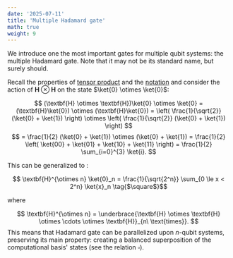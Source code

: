 ```yaml
---
date: '2025-07-11'
title: 'Multiple Hadamard gate'
math: true
weight: 9
---
```

We introduce one the most important gates for multiple qubit systems: the multiple Hadamard gate. Note that it may not be its standard name, but surely should. 

Recall the properties of [tensor product](../07-multqsys/#tensor-product) and the [notation](../notation/#number-notation) 
  and consider the action of $\textbf{H}\otimes{\textbf{H}}$ on the state $\ket{0} \otimes \ket{0}$:

$$
(\textbf{H} \otimes \textbf{H})\ket{0} \otimes \ket{0}
= (\textbf{H}\ket{0}) \otimes (\textbf{H}\ket{0})
= \left( \frac{1}{\sqrt{2}} (\ket{0} + \ket{1}) \right) \otimes \left( \frac{1}{\sqrt{2}} (\ket{0} + \ket{1}) \right)
$$
$$
= \frac{1}{2} (\ket{0} + \ket{1}) \otimes (\ket{0} + \ket{1})
= \frac{1}{2} \left( \ket{00} + \ket{01} + \ket{10} + \ket{11} \right)
= \frac{1}{2} \sum_{i=0}^{3} \ket{i}.
$$
 
This can be generalized to :

$$
\textbf{H}^{\otimes n} \ket{0}_n = \frac{1}{\sqrt{2^n}} \sum_{0 \le x < 2^n} \ket{x}_n
\tag{$\square$}$$

where

$$
\textbf{H}^{\otimes n} = \underbrace{\textbf{H} \otimes \textbf{H} \otimes \cdots \otimes \textbf{H}}_{n\ \text{times}}.
$$
This means that Hadamard gate can be parallelized upon $n$-qubit systems, preserving its main property: creating a balanced superposition of the computational basis' states (see the relation $\square$).

